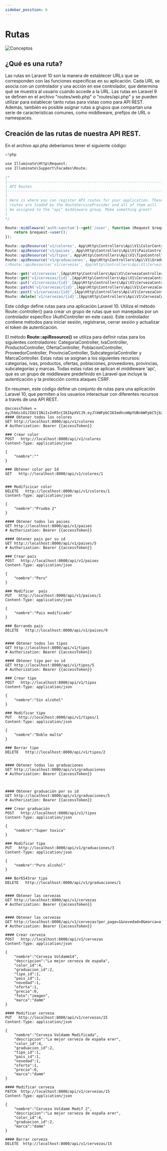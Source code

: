 ```yaml
---
sidebar_position: 6
---
```

# Rutas
![Conceptos](/assets/images/rutas.jpeg)

## ¿Qué es una ruta?

Las rutas en Laravel 10 son la manera de establecer URLs que se corresponden con las funciones específicas en su aplicación. Cada URL se asocia con un controlador y una acción en ese controlador, que determina qué se muestra al usuario cuando accede a la URL. Las rutas en Laravel 9 se definen en el archivo "routes/web.php" o "routes/api.php" y se pueden utilizar para establecer tanto rutas para vistas como para API REST. Además, también es posible asignar rutas a grupos que compartan una serie de características comunes, como middleware, prefijos de URL o namespaces.

## Creación de las rutas de nuestra API REST.

En el archivo api.php deberíamos tener el siguiente código:

```js title="routes\api.php"
<?php

use Illuminate\Http\Request;
use Illuminate\Support\Facades\Route;

/*
|--------------------------------------------------------------------------
| API Routes
|--------------------------------------------------------------------------
|
| Here is where you can register API routes for your application. These
| routes are loaded by the RouteServiceProvider and all of them will
| be assigned to the "api" middleware group. Make something great!
|
*/

Route::middleware('auth:sanctum')->get('/user', function (Request $request) {
    return $request->user();
});

Route::apiResource('v1/colores', App\Http\Controllers\Api\V1\ColorController::class);
Route::apiResource('v1/paises', App\Http\Controllers\Api\V1\PaisController::class);
Route::apiResource('v1/tipos', App\Http\Controllers\Api\V1\TipoController::class);
Route::apiResource('v1/graduaciones', App\Http\Controllers\Api\V1\GraduacionController::class);
//Route::apiResource('v1/cervezas', App\Http\Controllers\Api\V1\CervezaController::class);

Route::get('v1/cervezas',[App\Http\Controllers\Api\V1\CervezaController::class,'index']);
Route::get('v1/cervezas/{id}',[App\Http\Controllers\Api\V1\CervezaController::class,'index']);
Route::put('v1/cervezas/{id}',[App\Http\Controllers\Api\V1\CervezaController::class,'update']);
Route::patch('v1/cervezas/{id}',[App\Http\Controllers\Api\V1\CervezaController::class,'patch']);
Route::post('v1/cervezas/{id}',[App\Http\Controllers\Api\V1\CervezaController::class,'store']);
Route::delete('v1/cervezas/{id}',[App\Http\Controllers\Api\V1\CervezaController::class,'destroy']);
```
Este código define rutas para una aplicación Laravel 10. Utiliza el método Route::controller() para crear un grupo de rutas que son manejadas por un controlador específico (AuthController en este caso). Este controlador contiene métodos para iniciar sesión, registrarse, cerrar sesión y actualizar el token de autenticación.

El método **Route::apiResource()** se utiliza para definir rutas para los siguientes controladores: CategoriaController, IvaController, ProductoController, OfertaController, PoblacionController, ProveedorController, ProvinciaController, SubcategoriaController y MarcaController. Estas rutas se asignan a los siguientes recursos: categorías, ivas, productos, ofertas, poblaciones, proveedores, provincias, subcategorías y marcas. Todas estas rutas se aplican el middleware 'api', que es un grupo de middleware predefinido en Laravel que incluye la autenticación y la protección contra ataques CSRF.

En resumen, este código define un conjunto de rutas para una aplicación Laravel 10, que permiten a los usuarios interactuar con diferentes recursos a través de una API REST.

```
@accessToken = eyJhbGciOiJIUzI1NiIsInR5cCI6IkpXVCJ9.eyJlbWFpbCI6ImdhcmNpYUBnbWFpbC5jb20iLCJpZCI6MTEsImlhdCI6MTY5MjQ3ODEzMCwiZXhwIjoxNjkyNTY0NTMwfQ.3VQEqm6AdcKeeXgUvh0P9OKeWD2X1uSqZLhpucSHxKM
#### Obtener todos los colores
GET http://localhost:8000/api/v1/colores
# Authorization: Bearer {{accessToken}}

### Crear color
POST   http://localhost:8000/api/v1/colores
Content-Type: application/json

{
    "nombre":""
}

### Obtener color por Id
GET   http://localhost:8000/api/v1/colores/1


### Modificicar color
DELETE   http://localhost:8000/api/v1/colores/1
Content-Type: application/json

{
    "nombre":"Prueba 2"
}

#### Obtener todos los paises
GET http://localhost:8000/api/v1/paises
# Authorization: Bearer {{accessToken}}

#### Obtener pais por su id
GET http://localhost:8000/api/v1/paises/5
# Authorization: Bearer {{accessToken}}

### Crear país
POST   http://localhost:8000/api/v1/paises
Content-Type: application/json

{
    "nombre":"Peru"
}

### Modificar  país
PUT   http://localhost:8000/api/v1/paises/1
Content-Type: application/json

{
    "nombre":"Pais modificado"
}

### Borrando pais
DELETE   http://localhost:8000/api/v1/paises/9


#### Obtener todos los tipos
GET http://localhost:8000/api/v1/tipos
# Authorization: Bearer {{accessToken}}

#### Obtener tipo por su id
GET http://localhost:8000/api/v1/tipos/5
# Authorization: Bearer {{accessToken}}

### Crear tipo
POST   http://localhost:8000/api/v1/tipos
Content-Type: application/json

{
    "nombre":"Sin alcohol"
}

### Modificar tipo
PUT   http://localhost:8000/api/v1/tipos/1
Content-Type: application/json

{
    "nombre":"Doble malta"
}

### Borrar tipo
DELETE   http://localhost:8000/api/v1/tipos/2


#### Obtener todas las graduaciones
GET http://localhost:8000/api/v1/graduaciones
# Authorization: Bearer {{accessToken}}



#### Obtener graduación por su id
GET http://localhost:8000/api/v1/graduaciones/5
# Authorization: Bearer {{accessToken}}

### Crear graduación
POST   http://localhost:8000/api/v1/tipos
Content-Type: application/json

{
    "nombre":"Super toxica"
}

### Modificar tipo
PUT   http://localhost:8000/api/v1/graduaciones/3
Content-Type: application/json

{
    "nombre":"Puro alcohol"
}

### Bor6543rar tipo
DELETE   http://localhost:8000/api/v1/graduaciones/1


#### Obtener las cervezas
GET http://localhost:8000/api/v1/cervezas
# Authorization: Bearer {{accessToken}}


#### Obtener las cervezas
GET http://localhost:8000/api/v1/cervezas?per_page=1&novedad=0&marca=a
# Authorization: Bearer {{accessToken}}

#### Crear cerveza
POST   http://localhost:8000/api/v1/cervezas
Content-Type: application/json

{
    "nombre":"Cerveza Voldamm14",
    "descripcion":"La mejor cerveza de españa",
    "color_id":4,
    "graduacion_id":2,
    "tipo_id":1,
    "pais_id":1,
    "novedad":1,
    "oferta":1,
    "precio":0,
    "foto":"imagen",
    "marca":"damm"
}

#### Modificar cerveza
PUT   http://localhost:8000/api/v1/cervezas/15
Content-Type: application/json

{
    "nombre":"Cerveza Voldamm Modificada",
    "descripcion":"La mejor cerveza de españa erer",
    "color_id":4,
    "graduacion_id":2,
    "tipo_id":1,
    "pais_id":1,
    "novedad":1,
    "oferta":1,
    "precio":0,
    "marca":"damm"
}

#### Modificar cerveza
PATCH  http://localhost:8000/api/v1/cervezas/15
Content-Type: application/json

{
    "nombre":"Cerveza Voldamm Modif 2",
    "descripcion":"La mejor cerveza de españa erer",
    "color_id":4,
    "graduacion_id":2,
    "marca":"damm"
}

#### Borrar cerveza
DELETE  http://localhost:8000/api/v1/cervezas/15
```

